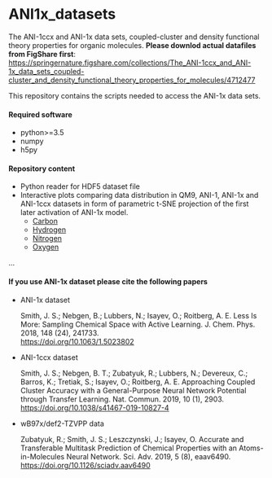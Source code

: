 # ANI1x_datasets
The ANI-1ccx and ANI-1x data sets, coupled-cluster and density functional theory properties for organic molecules. **Please downlod actual datafiles from FigShare first**: https://springernature.figshare.com/collections/The_ANI-1ccx_and_ANI-1x_data_sets_coupled-cluster_and_density_functional_theory_properties_for_molecules/4712477

This repository contains the scripts needed to access the ANI-1x data sets.

#### Required software

 - python>=3.5
 - numpy
 - h5py
 

#### Repository content

 - Python reader for HDF5 dataset file
 - Interactive plots comparing data distribution in QM9, ANI-1, ANI-1x and ANI-1ccx datasets in form of parametric t-SNE projection of the first later activation of ANI-1x model. 
   - [Carbon](https://htmlpreview.github.io/?https://github.com/aiqm/ANI1x_datasets/blob/master/data_embedding/ani1x_embed_C_neighborType.html)
   - [Hydrogen](https://htmlpreview.github.io/?https://github.com/aiqm/ANI1x_datasets/blob/master/data_embedding/ani1x_embed_H_neighborType.html)
   - [Nitrogen](https://htmlpreview.github.io/?https://github.com/aiqm/ANI1x_datasets/blob/master/data_embedding/ani1x_embed_N_neighborType.html)
   - [Oxygen](https://htmlpreview.github.io/?https://github.com/aiqm/ANI1x_datasets/blob/master/data_embedding/ani1x_embed_O_neighborType.html)
 
 ... 


#### If you use ANI-1x dataset please cite the following papers

- ANI-1x dataset
  
  Smith, J. S.; Nebgen, B.; Lubbers, N.; Isayev, O.; Roitberg, A. E. Less Is More: Sampling Chemical Space with Active Learning. J. Chem. Phys. 2018, 148 (24), 241733. <br>https://doi.org/10.1063/1.5023802</br>
  
- ANI-1ccx dataset

  Smith, J. S.; Nebgen, B. T.; Zubatyuk, R.; Lubbers, N.; Devereux, C.; Barros, K.; Tretiak, S.; Isayev, O.; Roitberg, A. E. Approaching Coupled Cluster Accuracy with a General-Purpose Neural Network Potential through Transfer Learning. Nat. Commun. 2019, 10 (1), 2903. <br>https://doi.org/10.1038/s41467-019-10827-4</br>

- wB97x/def2-TZVPP data

  Zubatyuk, R.; Smith, J. S.; Leszczynski, J.; Isayev, O. Accurate and Transferable Multitask Prediction of Chemical Properties with an Atoms-in-Molecules Neural Network. Sci. Adv. 2019, 5 (8), eaav6490. <br>https://doi.org/10.1126/sciadv.aav6490</br>
